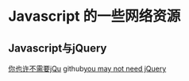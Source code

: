# Javascript 的一些网络资源
## Javascript与jQuery
[你也许不需要jQu](http://youmightnotneedjquery.com/)
github[you may not need jQuery](https://github.com/oneuijs/You-Dont-Need-jQuery/blob/master/README.zh-CN.md)
